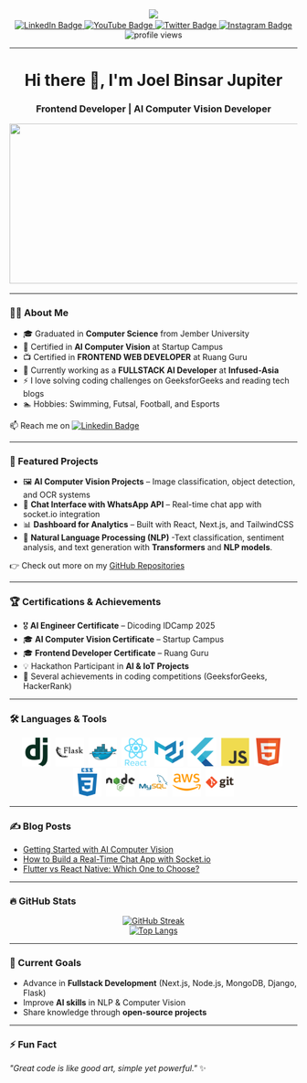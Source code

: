 <!-- Profile README -->

<div id="header" align="center">
  <img src="https://media.giphy.com/media/M9gbBd9nbDrOTu1Mqx/giphy.gif" width="120"/>
</div>

<div id="badges" align="center">
  <a href="https://www.linkedin.com/in/joelbinsar">
    <img src="https://img.shields.io/badge/LinkedIn-0077B5?style=for-the-badge&logo=linkedin&logoColor=white" alt="LinkedIn Badge"/>
  </a>
  <a href="https://www.youtube.com/channel/UC5cdij9Zbc7BJ31GGQqASDA">
    <img src="https://img.shields.io/badge/YouTube-FF0000?style=for-the-badge&logo=youtube&logoColor=white" alt="YouTube Badge"/>
  </a>
  <a href="https://twitter.com/BinsarJoel">
    <img src="https://img.shields.io/badge/Twitter-1DA1F2?style=for-the-badge&logo=twitter&logoColor=white" alt="Twitter Badge"/>
  </a>
  <a href="https://instagram.com/BinsarJoel">
    <img src="https://img.shields.io/badge/Instagram-E4405F?style=for-the-badge&logo=instagram&logoColor=white" alt="Instagram Badge"/>
  </a>
</div>

<div align="center">
  <img src="https://komarev.com/ghpvc/?username=bijoaja&style=flat-square&color=blue" alt="profile views"/>
</div>

---

<h1 align="center">Hi there 👋, I'm Joel Binsar Jupiter</h1>
<h3 align="center">Frontend Developer | AI Computer Vision Developer</h3>

<div align="center">
  <img src="https://media.giphy.com/media/dWesBcTLavkZuG35MI/giphy.gif" width="600" height="280"/>
</div>

---

### 👨‍💻 About Me
- 🎓 Graduated in **Computer Science** from Jember University  
- 🤖 Certified in **AI Computer Vision** at Startup Campus
- 📺 Certified in **FRONTEND WEB DEVELOPER** at Ruang Guru
- 💼 Currently working as a **FULLSTACK AI Developer** at **Infused-Asia**  
- ⚡ I love solving coding challenges on GeeksforGeeks and reading tech blogs  
- 🏊 Hobbies: Swimming, Futsal, Football, and Esports  

📫 Reach me on [![Linkedin Badge](https://img.shields.io/badge/-JoelBinsar-blue?style=flat&logo=Linkedin&logoColor=white)](https://www.linkedin.com/in/joelbinsar)

---

### 🚀 Featured Projects
- 🖼️ **AI Computer Vision Projects** – Image classification, object detection, and OCR systems  
- 💬 **Chat Interface with WhatsApp API** – Real-time chat app with socket.io integration  
- 📊 **Dashboard for Analytics** – Built with React, Next.js, and TailwindCSS  
- 📱 **Natural Language Processing (NLP)** -Text classification, sentiment analysis, and text generation with **Transformers** and **NLP models**.  

  
👉 Check out more on my [GitHub Repositories](https://github.com/bijoaja?tab=repositories)

---

### 🏆 Certifications & Achievements
- 🎖️ **AI Engineer Certificate** – Dicoding IDCamp 2025  
- 🎓 **AI Computer Vision Certificate** – Startup Campus  
- 🎓 **Frontend Developer Certificate** – Ruang Guru  
- 💡 Hackathon Participant in **AI & IoT Projects**  
- 🥇 Several achievements in coding competitions (GeeksforGeeks, HackerRank)

---

### 🛠️ Languages & Tools
<div align="center">
  <img src="https://github.com/devicons/devicon/blob/master/icons/django/django-plain.svg" title="DJANGO" alt="DJANGO" width="50" height="50"/>&nbsp;
  <img src="https://github.com/devicons/devicon/blob/master/icons/flask/flask-original-wordmark.svg" title="Flask" alt="Flask" width="50" height="50"/>&nbsp;
  <img src="https://github.com/devicons/devicon/blob/master/icons/docker/docker-original.svg" title="Docker" alt="Docker" width="50" height="50"/>&nbsp;
  <img src="https://github.com/devicons/devicon/blob/master/icons/react/react-original-wordmark.svg" title="React" alt="React" width="50" height="50"/>&nbsp;
  <img src="https://github.com/devicons/devicon/blob/master/icons/materialui/materialui-original.svg" title="Material UI" alt="Material UI" width="50" height="50"/>&nbsp;
  <img src="https://github.com/devicons/devicon/blob/master/icons/flutter/flutter-original.svg" title="Flutter" alt="Flutter" width="50" height="50"/>&nbsp;
  <img src="https://github.com/devicons/devicon/blob/master/icons/javascript/javascript-original.svg" title="JavaScript" alt="JavaScript" width="50" height="50"/>&nbsp;
  <img src="https://github.com/devicons/devicon/blob/master/icons/html5/html5-original.svg" title="HTML5" alt="HTML" width="50" height="50"/>&nbsp;
  <img src="https://github.com/devicons/devicon/blob/master/icons/css3/css3-plain-wordmark.svg"  title="CSS3" alt="CSS" width="50" height="50"/>&nbsp;
  <img src="https://github.com/devicons/devicon/blob/master/icons/nodejs/nodejs-original-wordmark.svg" title="NodeJS" alt="NodeJS" width="50" height="50"/>&nbsp;
  <img src="https://github.com/devicons/devicon/blob/master/icons/mysql/mysql-original-wordmark.svg" title="MySQL"  alt="MySQL" width="50" height="50"/>&nbsp;
  <img src="https://github.com/devicons/devicon/blob/master/icons/amazonwebservices/amazonwebservices-plain-wordmark.svg" title="AWS" alt="AWS" width="50" height="50"/>&nbsp;
  <img src="https://github.com/devicons/devicon/blob/master/icons/git/git-original-wordmark.svg" title="Git" alt="Git" width="50" height="50"/>
</div>

---

### ✍️ Blog Posts
<!-- BLOG-POST-LIST:START -->
- [Getting Started with AI Computer Vision](#)
- [How to Build a Real-Time Chat App with Socket.io](#)
- [Flutter vs React Native: Which One to Choose?](#)
<!-- BLOG-POST-LIST:END -->

---

### 🔥 GitHub Stats
<div align="center">
  
[![GitHub Streak](http://github-readme-streak-stats.herokuapp.com?user=bijoaja&theme=dark&background=000000)](https://git.io/streak-stats)  
[![Top Langs](https://github-readme-stats.vercel.app/api/top-langs/?username=bijoaja&layout=compact&theme=vision-friendly-dark)](https://github.com/anuraghazra/github-readme-stats)

</div>

---

### 🌱 Current Goals
- Advance in **Fullstack Development** (Next.js, Node.js, MongoDB, Django, Flask)  
- Improve **AI skills** in NLP & Computer Vision  
- Share knowledge through **open-source projects**  

---

### ⚡ Fun Fact
_"Great code is like good art, simple yet powerful."_ ✨

